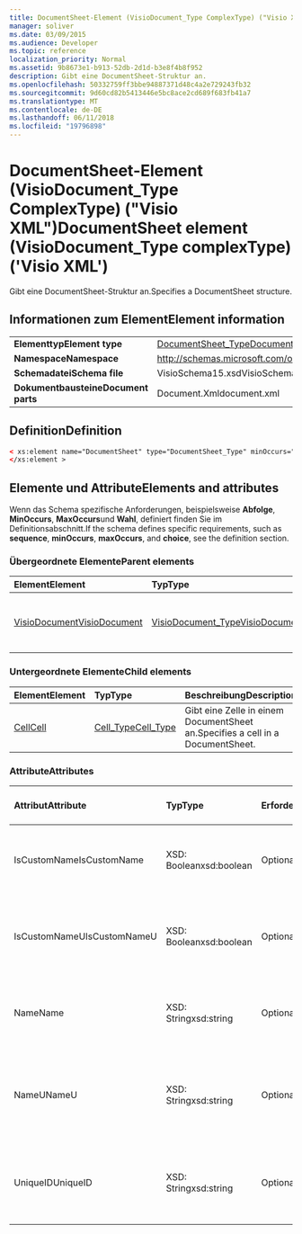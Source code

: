 ```yaml
---
title: DocumentSheet-Element (VisioDocument_Type ComplexType) ("Visio XML")
manager: soliver
ms.date: 03/09/2015
ms.audience: Developer
ms.topic: reference
localization_priority: Normal
ms.assetid: 9b8673e1-b913-52db-2d1d-b3e8f4b8f952
description: Gibt eine DocumentSheet-Struktur an.
ms.openlocfilehash: 50332759ff3bbe94887371d48c4a2e729243fb32
ms.sourcegitcommit: 9d60cd82b5413446e5bc8ace2cd689f683fb41a7
ms.translationtype: MT
ms.contentlocale: de-DE
ms.lasthandoff: 06/11/2018
ms.locfileid: "19796898"
---
```

# <a name="documentsheet-element-visiodocumenttype-complextype-visio-xml"></a><span data-ttu-id="30753-103">DocumentSheet-Element (VisioDocument_Type ComplexType) ("Visio XML")</span><span class="sxs-lookup"><span data-stu-id="30753-103">DocumentSheet element (VisioDocument_Type complexType) ('Visio XML')</span></span>

<span data-ttu-id="30753-104">Gibt eine DocumentSheet-Struktur an.</span><span class="sxs-lookup"><span data-stu-id="30753-104">Specifies a DocumentSheet structure.</span></span>
  
## <a name="element-information"></a><span data-ttu-id="30753-105">Informationen zum Element</span><span class="sxs-lookup"><span data-stu-id="30753-105">Element information</span></span>

|||
|:-----|:-----|
|<span data-ttu-id="30753-106">**Elementtyp**</span><span class="sxs-lookup"><span data-stu-id="30753-106">**Element type**</span></span> <br/> |[<span data-ttu-id="30753-107">DocumentSheet_Type</span><span class="sxs-lookup"><span data-stu-id="30753-107">DocumentSheet_Type</span></span>](documentsheet_type-complextypevisio-xml.md) <br/> |
|<span data-ttu-id="30753-108">**Namespace**</span><span class="sxs-lookup"><span data-stu-id="30753-108">**Namespace**</span></span> <br/> |http://schemas.microsoft.com/office/visio/2012/main  <br/> |
|<span data-ttu-id="30753-109">**Schemadatei**</span><span class="sxs-lookup"><span data-stu-id="30753-109">**Schema file**</span></span> <br/> |<span data-ttu-id="30753-110">VisioSchema15.xsd</span><span class="sxs-lookup"><span data-stu-id="30753-110">VisioSchema15.xsd</span></span>  <br/> |
|<span data-ttu-id="30753-111">**Dokumentbausteine**</span><span class="sxs-lookup"><span data-stu-id="30753-111">**Document parts**</span></span> <br/> |<span data-ttu-id="30753-112">Document.Xml</span><span class="sxs-lookup"><span data-stu-id="30753-112">document.xml</span></span>  <br/> |
   
## <a name="definition"></a><span data-ttu-id="30753-113">Definition</span><span class="sxs-lookup"><span data-stu-id="30753-113">Definition</span></span>

```XML
< xs:element name="DocumentSheet" type="DocumentSheet_Type" minOccurs="0" maxOccurs="1" >
</xs:element >
```

## <a name="elements-and-attributes"></a><span data-ttu-id="30753-114">Elemente und Attribute</span><span class="sxs-lookup"><span data-stu-id="30753-114">Elements and attributes</span></span>

<span data-ttu-id="30753-115">Wenn das Schema spezifische Anforderungen, beispielsweise **Abfolge**, **MinOccurs**, **MaxOccurs**und **Wahl**, definiert finden Sie im Definitionsabschnitt.</span><span class="sxs-lookup"><span data-stu-id="30753-115">If the schema defines specific requirements, such as **sequence**, **minOccurs**, **maxOccurs**, and **choice**, see the definition section.</span></span> 
  
### <a name="parent-elements"></a><span data-ttu-id="30753-116">Übergeordnete Elemente</span><span class="sxs-lookup"><span data-stu-id="30753-116">Parent elements</span></span>

|<span data-ttu-id="30753-117">**Element**</span><span class="sxs-lookup"><span data-stu-id="30753-117">**Element**</span></span>|<span data-ttu-id="30753-118">**Typ**</span><span class="sxs-lookup"><span data-stu-id="30753-118">**Type**</span></span>|<span data-ttu-id="30753-119">**Beschreibung**</span><span class="sxs-lookup"><span data-stu-id="30753-119">**Description**</span></span>|
|:-----|:-----|:-----|
|[<span data-ttu-id="30753-120">VisioDocument</span><span class="sxs-lookup"><span data-stu-id="30753-120">VisioDocument</span></span>](visiodocument-elementvisio-xml.md) <br/> |[<span data-ttu-id="30753-121">VisioDocument_Type</span><span class="sxs-lookup"><span data-stu-id="30753-121">VisioDocument_Type</span></span>](visiodocument_type-complextypevisio-xml.md) <br/> |<span data-ttu-id="30753-122">Das Stammelement eines Microsoft Visio-Dokuments.</span><span class="sxs-lookup"><span data-stu-id="30753-122">The root element of a Microsoft Visio document.</span></span>  <br/> |
   
### <a name="child-elements"></a><span data-ttu-id="30753-123">Untergeordnete Elemente</span><span class="sxs-lookup"><span data-stu-id="30753-123">Child elements</span></span>

|<span data-ttu-id="30753-124">**Element**</span><span class="sxs-lookup"><span data-stu-id="30753-124">**Element**</span></span>|<span data-ttu-id="30753-125">**Typ**</span><span class="sxs-lookup"><span data-stu-id="30753-125">**Type**</span></span>|<span data-ttu-id="30753-126">**Beschreibung**</span><span class="sxs-lookup"><span data-stu-id="30753-126">**Description**</span></span>|
|:-----|:-----|:-----|
|[<span data-ttu-id="30753-127">Cell</span><span class="sxs-lookup"><span data-stu-id="30753-127">Cell</span></span>](cell-elementvisio-xml.md) <br/> |[<span data-ttu-id="30753-128">Cell_Type</span><span class="sxs-lookup"><span data-stu-id="30753-128">Cell_Type</span></span>](cell_type-complextypevisio-xml.md) <br/> |<span data-ttu-id="30753-129">Gibt eine Zelle in einem DocumentSheet an.</span><span class="sxs-lookup"><span data-stu-id="30753-129">Specifies a cell in a DocumentSheet.</span></span>  <br/> |
   
### <a name="attributes"></a><span data-ttu-id="30753-130">Attribute</span><span class="sxs-lookup"><span data-stu-id="30753-130">Attributes</span></span>

|<span data-ttu-id="30753-131">**Attribut**</span><span class="sxs-lookup"><span data-stu-id="30753-131">**Attribute**</span></span>|<span data-ttu-id="30753-132">**Typ**</span><span class="sxs-lookup"><span data-stu-id="30753-132">**Type**</span></span>|<span data-ttu-id="30753-133">**Erforderlich**</span><span class="sxs-lookup"><span data-stu-id="30753-133">**Required**</span></span>|<span data-ttu-id="30753-134">**Beschreibung**</span><span class="sxs-lookup"><span data-stu-id="30753-134">**Description**</span></span>|<span data-ttu-id="30753-135">**Mögliche Werte**</span><span class="sxs-lookup"><span data-stu-id="30753-135">**Possible values**</span></span>|
|:-----|:-----|:-----|:-----|:-----|
|<span data-ttu-id="30753-136">IsCustomName</span><span class="sxs-lookup"><span data-stu-id="30753-136">IsCustomName</span></span>  <br/> |<span data-ttu-id="30753-137">XSD: Boolean</span><span class="sxs-lookup"><span data-stu-id="30753-137">xsd:boolean</span></span>  <br/> |<span data-ttu-id="30753-138">Optional</span><span class="sxs-lookup"><span data-stu-id="30753-138">optional</span></span>  <br/> |<span data-ttu-id="30753-139">Beschreibt, ob der Name des Benutzers angepasst wurde.</span><span class="sxs-lookup"><span data-stu-id="30753-139">Describes whether the name has been customized by the user.</span></span>  <br/> |<span data-ttu-id="30753-140">Werte des Typs xsd: Boolean.</span><span class="sxs-lookup"><span data-stu-id="30753-140">Values of the xsd:Boolean type.</span></span>  <br/> |
|<span data-ttu-id="30753-141">IsCustomNameU</span><span class="sxs-lookup"><span data-stu-id="30753-141">IsCustomNameU</span></span>  <br/> |<span data-ttu-id="30753-142">XSD: Boolean</span><span class="sxs-lookup"><span data-stu-id="30753-142">xsd:boolean</span></span>  <br/> |<span data-ttu-id="30753-143">Optional</span><span class="sxs-lookup"><span data-stu-id="30753-143">optional</span></span>  <br/> |<span data-ttu-id="30753-144">Beschreibt, ob der universelle Name durch den Benutzer angepasst wurde.</span><span class="sxs-lookup"><span data-stu-id="30753-144">Describes whether the universal name has been customized by the user.</span></span>  <br/> |<span data-ttu-id="30753-145">Werte des Typs xsd: Boolean.</span><span class="sxs-lookup"><span data-stu-id="30753-145">Values of the xsd:Boolean type.</span></span>  <br/> |
|<span data-ttu-id="30753-146">Name</span><span class="sxs-lookup"><span data-stu-id="30753-146">Name</span></span>  <br/> |<span data-ttu-id="30753-147">XSD: String</span><span class="sxs-lookup"><span data-stu-id="30753-147">xsd:string</span></span>  <br/> |<span data-ttu-id="30753-148">Optional</span><span class="sxs-lookup"><span data-stu-id="30753-148">optional</span></span>  <br/> |<span data-ttu-id="30753-149">Gibt den Namen der Sprache abhängig von der DocumentSheet.</span><span class="sxs-lookup"><span data-stu-id="30753-149">Specifies the language-dependent name of the DocumentSheet.</span></span>  <br/> |<span data-ttu-id="30753-150">Werte des Typs xsd: String.</span><span class="sxs-lookup"><span data-stu-id="30753-150">Values of the xsd:string type.</span></span>  <br/> |
|<span data-ttu-id="30753-151">NameU</span><span class="sxs-lookup"><span data-stu-id="30753-151">NameU</span></span>  <br/> |<span data-ttu-id="30753-152">XSD: String</span><span class="sxs-lookup"><span data-stu-id="30753-152">xsd:string</span></span>  <br/> |<span data-ttu-id="30753-153">Optional</span><span class="sxs-lookup"><span data-stu-id="30753-153">optional</span></span>  <br/> |<span data-ttu-id="30753-154">Der sprachenunabhängige Name des die DocumentSheet gibt.</span><span class="sxs-lookup"><span data-stu-id="30753-154">Specifies the language- independent name of the DocumentSheet.</span></span>  <br/> |<span data-ttu-id="30753-155">Werte des Typs xsd: String.</span><span class="sxs-lookup"><span data-stu-id="30753-155">Values of the xsd:string type.</span></span>  <br/> |
|<span data-ttu-id="30753-156">UniqueID</span><span class="sxs-lookup"><span data-stu-id="30753-156">UniqueID</span></span>  <br/> |<span data-ttu-id="30753-157">XSD: String</span><span class="sxs-lookup"><span data-stu-id="30753-157">xsd:string</span></span>  <br/> |<span data-ttu-id="30753-158">Optional</span><span class="sxs-lookup"><span data-stu-id="30753-158">optional</span></span>  <br/> |<span data-ttu-id="30753-159">Optionaler string-Wert.</span><span class="sxs-lookup"><span data-stu-id="30753-159">Optional string.</span></span> <span data-ttu-id="30753-160">Eine GUID (globally unique Identifier), die das Shape identifiziert.</span><span class="sxs-lookup"><span data-stu-id="30753-160">A GUID (globally unique identifier) identifying the shape.</span></span>  <br/> |<span data-ttu-id="30753-161">Werte des Typs xsd: String.</span><span class="sxs-lookup"><span data-stu-id="30753-161">Values of the xsd:string type.</span></span>  <br/> |
   

